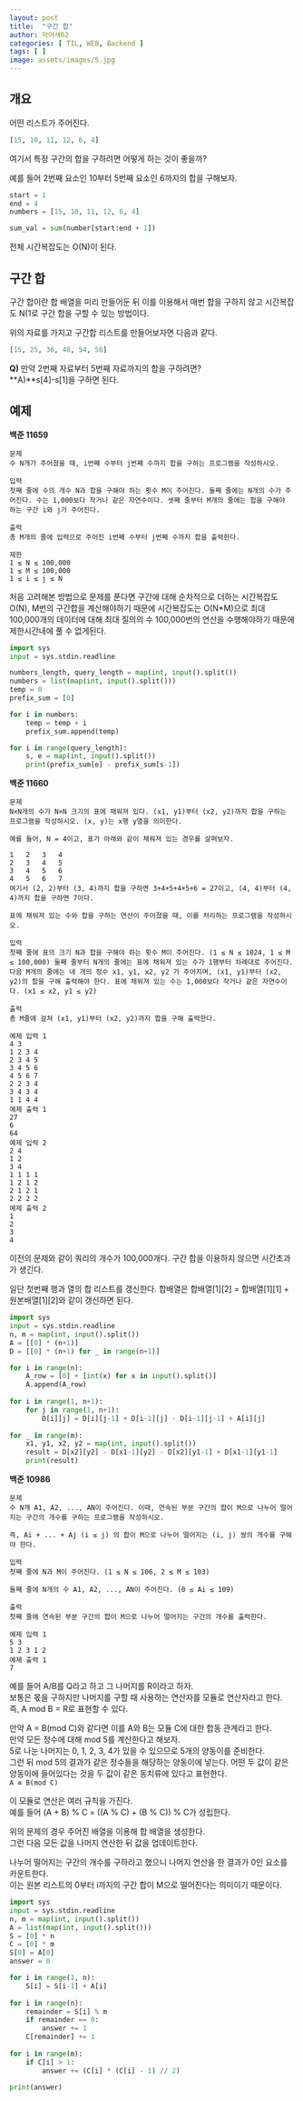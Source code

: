 ```yaml
---
layout: post
title:  "구간 합"
author: 악어새62
categories: [ TIL, WEB, Backend ]
tags: [ ]
image: assets/images/5.jpg
---
```

## 개요

어떤 리스트가 주어진다.  
```py
[15, 10, 11, 12, 6, 4]
```
여기서 특정 구간의 합을 구하려면 어떻게 하는 것이 좋을까?

예를 들어 2번째 요소인 10부터 5번째 요소인 6까지의 합을 구해보자.
```py
start = 1
end = 4
numbers = [15, 10, 11, 12, 6, 4]

sum_val = sum(number[start:end + 1])
```
전체 시간복잡도는 O(N)이 된다.

## 구간 합

구간 합이란 합 배열을 미리 만들어둔 뒤 이를 이용해서 매번 합을 구하지 않고 시간복잡도 N(1로 구간 합을 구할 수 있는 방법이다.

위의 자료를 가지고 구간합 리스트를 만들어보자면 다음과 같다.
```py
[15, 25, 36, 48, 54, 58]
```
**Q)** 만약 2번째 자료부터 5번째 자료까지의 합을 구하려면?  
**A)**s[4]-s[1]을 구하면 된다.

## 예제

**백준 11659**
```
문제
수 N개가 주어졌을 때, i번째 수부터 j번째 수까지 합을 구하는 프로그램을 작성하시오.

입력
첫째 줄에 수의 개수 N과 합을 구해야 하는 횟수 M이 주어진다. 둘째 줄에는 N개의 수가 주어진다. 수는 1,000보다 작거나 같은 자연수이다. 셋째 줄부터 M개의 줄에는 합을 구해야 하는 구간 i와 j가 주어진다.

출력
총 M개의 줄에 입력으로 주어진 i번째 수부터 j번째 수까지 합을 출력한다.

제한
1 ≤ N ≤ 100,000
1 ≤ M ≤ 100,000
1 ≤ i ≤ j ≤ N
```

처음 고려해본 방법으로 문제를 푼다면 구간에 대해 순차적으로 더하는 시간복잡도 O(N), M번의 구간합을 계산해야하기 때문에 시간복잡도는 O(N*M)으로
최대 100,000개의 데이터에 대해 최대 질의의 수 100,000번의 연산을 수행해야하기 때문에 제한시간내에 풀 수 없게된다.

```py
import sys
input = sys.stdin.readline

numbers_length, query_length = map(int, input().split())
numbers = list(map(int, input().split()))
temp = 0
prefix_sum = [0]

for i in numbers:
    temp = temp + i
    prefix_sum.append(temp)

for i in range(query_length):
    s, e = map(int, input().split())
    print(prefix_sum[e] - prefix_sum[s-1])

```

**백준 11660**

```
문제
N×N개의 수가 N×N 크기의 표에 채워져 있다. (x1, y1)부터 (x2, y2)까지 합을 구하는 프로그램을 작성하시오. (x, y)는 x행 y열을 의미한다.

예를 들어, N = 4이고, 표가 아래와 같이 채워져 있는 경우를 살펴보자.

1	2	3	4
2	3	4	5
3	4	5	6
4	5	6	7
여기서 (2, 2)부터 (3, 4)까지 합을 구하면 3+4+5+4+5+6 = 27이고, (4, 4)부터 (4, 4)까지 합을 구하면 7이다.

표에 채워져 있는 수와 합을 구하는 연산이 주어졌을 때, 이를 처리하는 프로그램을 작성하시오.

입력
첫째 줄에 표의 크기 N과 합을 구해야 하는 횟수 M이 주어진다. (1 ≤ N ≤ 1024, 1 ≤ M ≤ 100,000) 둘째 줄부터 N개의 줄에는 표에 채워져 있는 수가 1행부터 차례대로 주어진다. 다음 M개의 줄에는 네 개의 정수 x1, y1, x2, y2 가 주어지며, (x1, y1)부터 (x2, y2)의 합을 구해 출력해야 한다. 표에 채워져 있는 수는 1,000보다 작거나 같은 자연수이다. (x1 ≤ x2, y1 ≤ y2)

출력
총 M줄에 걸쳐 (x1, y1)부터 (x2, y2)까지 합을 구해 출력한다.

예제 입력 1 
4 3
1 2 3 4
2 3 4 5
3 4 5 6
4 5 6 7
2 2 3 4
3 4 3 4
1 1 4 4
예제 출력 1 
27
6
64
예제 입력 2 
2 4
1 2
3 4
1 1 1 1
1 2 1 2
2 1 2 1
2 2 2 2
예제 출력 2 
1
2
3
4
```

이전의 문제와 같이 쿼리의 개수가 100,000개다. 구간 합을 이용하지 않으면 시간초과가 생긴다.

일단 첫번째 행과 열의 합 리스트를 갱신한다. 
합배열은 합배열[1][2] = 합배열[1][1] + 원본배열[1][2]와 같이 갱신하면 된다.
```py
import sys
input = sys.stdin.readline
n, m = map(int, input().split())
A = [[0] * (n+1)]
D = [[0] * (n+1) for _ in range(n+1)]

for i in range(n):
    A_row = [0] + [int(x) for x in input().split()]
    A.append(A_row)
    
for i in range(1, n+1):
    for j in range(1, n+1):
        D[i][j] = D[i][j-1] + D[i-1][j] - D[i-1][j-1] + A[i][j]
        
for _ in range(m):
    x1, y1, x2, y2 = map(int, input().split())
    result = D[x2][y2] - D[x1-1][y2] - D[x2][y1-1] + D[x1-1][y1-1]
    print(result)
```

**백준 10986**
```
문제
수 N개 A1, A2, ..., AN이 주어진다. 이때, 연속된 부분 구간의 합이 M으로 나누어 떨어지는 구간의 개수를 구하는 프로그램을 작성하시오.

즉, Ai + ... + Aj (i ≤ j) 의 합이 M으로 나누어 떨어지는 (i, j) 쌍의 개수를 구해야 한다.

입력
첫째 줄에 N과 M이 주어진다. (1 ≤ N ≤ 106, 2 ≤ M ≤ 103)

둘째 줄에 N개의 수 A1, A2, ..., AN이 주어진다. (0 ≤ Ai ≤ 109)

출력
첫째 줄에 연속된 부분 구간의 합이 M으로 나누어 떨어지는 구간의 개수를 출력한다.

예제 입력 1 
5 3
1 2 3 1 2
예제 출력 1 
7
```

예를 들어 A/B를 Q라고 하고 그 나머지를 R이라고 하자.  
보통은 몫을 구하지만 나머지를 구할 때 사용하는 연산자를 모듈로 연산자라고 한다.  
즉, A mod B = R로 표현할 수 있다.

만약 A = B(mod C)와 같다면 이를 A와 B는 모듈 C에 대한 합동 관계라고 한다.  
만약 모든 정수에 대해 mod 5를 계산한다고 해보자.  
5로 나눈 나머지는 0, 1, 2, 3, 4가 있을 수 있으므로 5개의 양동이를 준비한다.  
그런 뒤 mod 5의 결과가 같은 정수들을 해당하는 양동이에 넣는다.
어떤 두 값이 같은 양동이에 들어있다는 것을 두 값이 같은 동치류에 있다고 표현한다.  
`A ≡ B(mod C)`  

이 모듈로 연산은 여러 규칙을 가진다.  
예를 들어
(A + B) % C = ((A % C) + (B % C)) % C가 성립한다.

위의 문제의 경우 주어진 배열을 이용해 합 배열을 생성한다.  
그런 다음 모든 값을 나머지 연산한 뒤 값을 업데이트한다.  

나누어 떨어지는 구간의 개수를 구하라고 했으니 나머지 연산을 한 결과가 0인 요소를 카운트한다.  
이는 원본 리스트의 0부터 i까지의 구간 합이 M으로 떨어진다는 의미이기 때문이다.  

```py
import sys
input = sys.stdin.readline
n, m = map(int, input().split())
A = list(map(int, input().split()))
S = [0] * n
C = [0] * m
S[0] = A[0]
answer = 0

for i in range(1, n):
    S[i] = S[i-1] + A[i]
    
for i in range(n):
    remainder = S[i] % m
    if remainder == 0:
        answer += 1
    C[remainder] += 1
    
for i in range(m):
    if C[i] > 1:
        answer += (C[i] * (C[i] - 1) // 2)
        
print(answer)
```